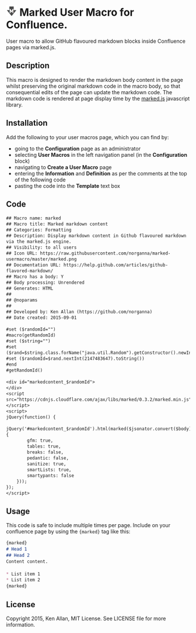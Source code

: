 # <img src="https://raw.githubusercontent.com/norganna/marked-usermacro/master/marked.png" title="marked-usermacro" height="30px"> Marked User Macro for Confluence.
User macro to allow GitHub flavoured markdown blocks inside Confluence pages via marked.js.

## Description
This macro is designed to render the markdown body content in the page whilst preserving the original markdown code in the macro body, so that consequential edits of the page can update the markdown code.
The markdown code is rendered at page display time by the [marked.js](https://github.com/chjj/marked) javascript library.

## Installation
Add the following to your user macros page, which you can find by:
* going to the **Configuration** page as an administrator 
* selecting **User Macros** in the left navigation panel (in the **Configuration** block)
* navigating to **Create a User Macro** page
* entering the **Information** and **Definition** as per the comments at the top of the following code
* pasting the code into the **Template** text box

## Code
```
## Macro name: marked
## Macro title: Marked markdown content
## Categories: Formatting
## Description: Display markdown content in Github flavoured markdown via the marked.js engine.
## Visibility: to all users
## Icon URL: https://raw.githubusercontent.com/norganna/marked-usermacro/master/marked.png
## Documentation URL: https://help.github.com/articles/github-flavored-markdown/
## Macro has a body: Y
## Body processing: Unrendered
## Generates: HTML
##
## @noparams
##
## Developed by: Ken Allan (https://github.com/norganna)
## Date created: 2015-09-01

#set ($randomId="")
#macro(getRandomId)
#set ($string="")
#set ($rand=$string.class.forName("java.util.Random").getConstructor().newInstance())
#set ($randomId=$rand.nextInt(2147483647).toString())
#end
#getRandomId()

<div id="markedcontent_$randomId">
</div>
<script src="https://cdnjs.cloudflare.com/ajax/libs/marked/0.3.2/marked.min.js">
</script>
<script>
jQuery(function() {
    jQuery('#markedcontent_$randomId').html(marked($jsonator.convert($body).serialize(),{
        gfm: true,
        tables: true,
        breaks: false,
        pedantic: false,
        sanitize: true,
        smartLists: true,
        smartypants: false
    }));
});
</script>
```

## Usage
This code is safe to include multiple times per page.
Include on your confluence page by using the `{marked}` tag like this:

```markdown
{marked}
# Head 1
## Head 2
Content content.

* List item 1
* List item 2
{marked}
```

## License

Copyright 2015, Ken Allan, MIT License.
See LICENSE file for more information.
